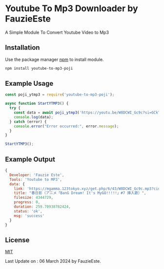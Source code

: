 # Youtube To Mp3 Downloader by FauzieEste

A Simple Module To Convert Youtube Video to Mp3

## Installation

Use the package manager [npm](https://docs.npmjs.com/cli/v8/commands/npm-install) to install module.

```bash
npm install youtube-to-mp3-poji
```

## Example Usage

```javascript
const poji_ytmp3 = require('youtube-to-mp3-poji');

async function StartYTMP3() {
  try {
    const data = await poji_ytmp3('https://youtu.be/W8DCWI_Gc9c?si=GCkTh2IlLwgeDcFw'); // link youtube
    console.log(data);
  } catch (error) {
    console.error("Error occurred:", error.message);
  }
}

StartYTMP3();
```
## Example Output
```javascript
{
  Developer: 'Fauzie Este',
  Tools: 'Youtube to MP3',
  data: {
    link: 'https://mgamma.123tokyo.xyz/get.php/6/43/W8DCWI_Gc9c.mp3?cid=MmEwMTo0Zjg6YzAxMDo5ZmE2OjoxfE5BfERF&h=85djXJtDzISkA00Edspbqg&s=1709716727&n=%E6%98%A5%E6%97%A5%E5%BD%B1%EF%BC%88%E3%82%A2%E3%83%8B%E3%83%A1%E3%80%8CBanG%20Dream_%20It%27s%20MyGO_____%E3%80%8D%237%20%E6%8C%BF%E5%85%A5%E6%AD%8C%EF%BC%89',
    title: "春日影（アニメ「BanG Dream! It's MyGO!!!!!」#7 挿入歌）",
    filesize: 4344729,
    progress: 0,
    duration: 259.70938782424,
    status: 'ok',
    msg: 'success'
  }
}
```
## License

[MIT](https://choosealicense.com/licenses/mit/)

Last Update on : 06 March 2024 by FauzieEste.